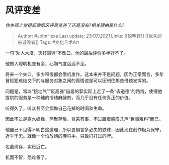 # 风评变差
*你主观上觉得郭德纲风评是变差了还是没有?相关理由是什么?*

> Author: #JohnHexa
Last update: *23/07/2021* 
Links: [[聪明误]] [[优秀的被诋毁者]]
Tags: #文化艺术Art  


 
一句“劝人大度，天打雷劈”不改口，他的最后评价多半好不了。

他做人聪明机变有余，心胸气度远远不足。

将来一个失口，多少积恨都会借机发作。这本来并不是问题，因为正常而言，多年冒险犯难结交下的与服务对象之间的真情谊是可以压制住那些借题发挥的。

问题是，常以“接地气”“反高雅”自居的郭实际上走了一条“去道德”的路线，使得他提供的服务是一种纯的情绪麻醉剂，而几乎没有任何真正的价值。

听得久了，听众甚至会懊悔自己花掉的时间和生命。

因此不过是露水姻缘，萍聚萍散。将来有事，不过跟着感叹几声“世事难料”而已。

他自己不见得不明白这道理，所以畏惧言多必失的铁律，因此现在创作极为保守，近乎于无。就像一个怕放炮的麻将手，只敢打打过的牌。

名虽尚存，实已近亡。

机而不智，恐难善了。



